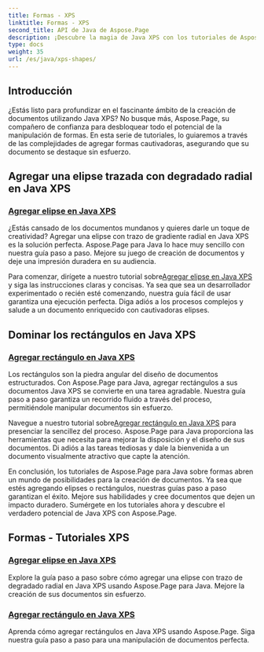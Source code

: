 ```yaml
---
title: Formas - XPS
linktitle: Formas - XPS
second_title: API de Java de Aspose.Page
description: ¡Descubre la magia de Java XPS con los tutoriales de Aspose.Page! Agregue fácilmente elipses y rectángulos cautivadores. Mejore la creación de documentos con nuestras guías paso a paso.
type: docs
weight: 35
url: /es/java/xps-shapes/
---
```

## Introducción

¿Estás listo para profundizar en el fascinante ámbito de la creación de documentos utilizando Java XPS? No busque más, Aspose.Page, su compañero de confianza para desbloquear todo el potencial de la manipulación de formas. En esta serie de tutoriales, lo guiaremos a través de las complejidades de agregar formas cautivadoras, asegurando que su documento se destaque sin esfuerzo.

## Agregar una elipse trazada con degradado radial en Java XPS

### [Agregar elipse en Java XPS](./add-ellipse/)

¿Estás cansado de los documentos mundanos y quieres darle un toque de creatividad? Agregar una elipse con trazo de gradiente radial en Java XPS es la solución perfecta. Aspose.Page para Java lo hace muy sencillo con nuestra guía paso a paso. Mejore su juego de creación de documentos y deje una impresión duradera en su audiencia.

 Para comenzar, dirígete a nuestro tutorial sobre[Agregar elipse en Java XPS](./add-ellipse/) y siga las instrucciones claras y concisas. Ya sea que sea un desarrollador experimentado o recién esté comenzando, nuestra guía fácil de usar garantiza una ejecución perfecta. Diga adiós a los procesos complejos y salude a un documento enriquecido con cautivadoras elipses.

## Dominar los rectángulos en Java XPS

### [Agregar rectángulo en Java XPS](./add-rectangle/)

Los rectángulos son la piedra angular del diseño de documentos estructurados. Con Aspose.Page para Java, agregar rectángulos a sus documentos Java XPS se convierte en una tarea agradable. Nuestra guía paso a paso garantiza un recorrido fluido a través del proceso, permitiéndole manipular documentos sin esfuerzo.

Navegue a nuestro tutorial sobre[Agregar rectángulo en Java XPS](./add-rectangle/) para presenciar la sencillez del proceso. Aspose.Page para Java proporciona las herramientas que necesita para mejorar la disposición y el diseño de sus documentos. Di adiós a las tareas tediosas y dale la bienvenida a un documento visualmente atractivo que capte la atención.

En conclusión, los tutoriales de Aspose.Page para Java sobre formas abren un mundo de posibilidades para la creación de documentos. Ya sea que estés agregando elipses o rectángulos, nuestras guías paso a paso garantizan el éxito. Mejore sus habilidades y cree documentos que dejen un impacto duradero. Sumérgete en los tutoriales ahora y descubre el verdadero potencial de Java XPS con Aspose.Page.
## Formas - Tutoriales XPS
### [Agregar elipse en Java XPS](./add-ellipse/)
Explore la guía paso a paso sobre cómo agregar una elipse con trazo de degradado radial en Java XPS usando Aspose.Page para Java. Mejore la creación de sus documentos sin esfuerzo.
### [Agregar rectángulo en Java XPS](./add-rectangle/)
Aprenda cómo agregar rectángulos en Java XPS usando Aspose.Page. Siga nuestra guía paso a paso para una manipulación de documentos perfecta.